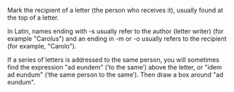 Mark the recipient of a letter (the person who receives it), usually found at the top of a letter.

In Latin, names ending with -s usually refer to the author (letter writer) (for example "Carolus") and an ending in -m or -o  usually refers to the recipient (for example, "Carolo").

If a series of letters is addressed to the same person, you will sometimes find the expression "ad eundem" (‘to the same’) above the letter, or "idem ad eundum" (‘the same person to the same’). Then draw a box around "ad eundum".
